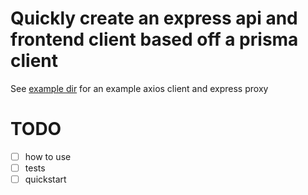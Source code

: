 # Quickly create an express api and frontend client based off a prisma client

See [example dir](./example) for an example axios client and express proxy

# TODO

- [ ] how to use
- [ ] tests
- [ ] quickstart
